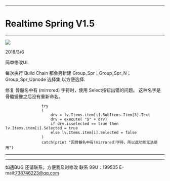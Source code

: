 

---
# Realtime Spring V1.5
-------------

![](https://github.com/4698to/Joetime.linetool.bar/blob/master/Realtime_Spring_V1.5/Realtime_Spring_V1.5_01.png)

2018/3/6

简单修改UI.

每次执行 Build Chain  都会另新建 Group_Spr；Group_Spr_N；Group_Spr_Upnode 选择集,以方便选择.

修复 骨骼名中有 (mirrored) 字符时，使用 Select按钮出错的问题。 这种名字是骨骼镜像之后没有重新命名。

                    try
                    (
                        drv = lv.Items.item[i].SubItems.Item[3].Text
                        drv = execute( "$" + drv)
                        if drv.isselected == true then lv.Items.item[i].Selected = true
                        else lv.Items.item[i].Selected = false
                    )
                    catch(print "因骨骼名中有(mirrored)字符，所以此功能无法使用")

----------------

------------------------------
如遇BUG 还请联系，方便我及时修改
联系 99U：199505  E-mail:738746223@qq.com






